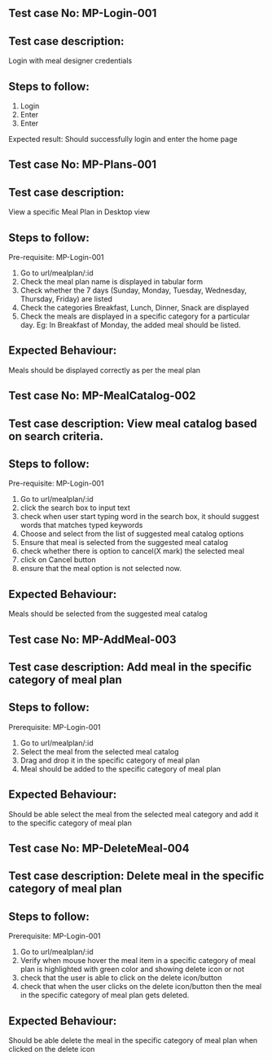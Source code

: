 ## Test case No: MP-Login-001
## Test case description: 
Login with meal designer credentials
## Steps to follow:
1. Login <url> 
2. Enter <username>
3. Enter <password>

Expected result: Should successfully login and enter the home page

## Test case No: MP-Plans-001

## Test case description: 
View a specific Meal Plan in Desktop view
## Steps to follow:
Pre-requisite: MP-Login-001
1. Go to url/mealplan/:id
2. Check the meal plan name is displayed in tabular form
3. Check whether the 7 days (Sunday, Monday, Tuesday, Wednesday, Thursday, Friday) are listed
4. Check the categories Breakfast, Lunch, Dinner, Snack are displayed
5. Check the meals are displayed in a specific category for a particular day. Eg: In Breakfast of Monday, the added meal should be listed.

## Expected Behaviour:
Meals should be displayed correctly as per the meal plan


## Test case No: MP-MealCatalog-002

## Test case description: View meal catalog based on search criteria.
## Steps to follow:

Pre-requisite: MP-Login-001
1. Go to url/mealplan/:id 
2. click the search box to input text
3. check when user start typing word in the search box, it should suggest words that matches typed keywords
4. Choose and select from the list of suggested meal catalog options
5. Ensure that meal is selected from the suggested meal catalog
6. check whether there is option to cancel(X mark) the selected meal
7. click on Cancel button
8. ensure that the meal option is not selected now.

## Expected Behaviour:
Meals should be selected from the suggested meal catalog

## Test case No: MP-AddMeal-003

## Test case description: Add meal in the specific category of meal plan
## Steps to follow:

Prerequisite: MP-Login-001
1. Go to url/mealplan/:id 
2. Select the meal from the selected meal catalog
3. Drag and drop it in the specific category of meal plan
4. Meal should be added to the specific category of meal plan

## Expected Behaviour:
Should be able select the meal from the selected meal category and add it to the specific category of meal plan


## Test case No: MP-DeleteMeal-004

## Test case description: Delete meal in the specific category of meal plan
## Steps to follow:

Prerequisite: MP-Login-001
1. Go to url/mealplan/:id 
2. Verify when mouse hover the meal item in a specific category of meal plan is highlighted with green color and showing delete icon or not
3. check that the user is able to click on the delete icon/button
4. check that when the user clicks on the delete icon/button then the meal in the specific category of meal plan gets deleted.

## Expected Behaviour:
Should be able delete the meal in the specific category of meal plan when clicked on the delete icon
